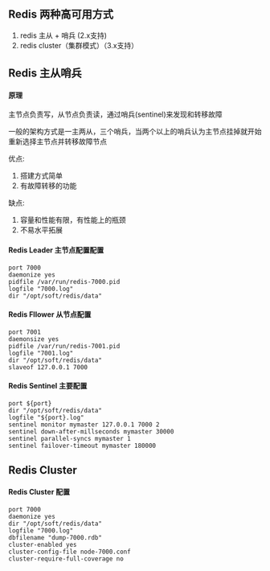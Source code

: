 ## Redis 两种高可用方式

1. redis 主从 + 哨兵 (2.x支持)
2. redis cluster（集群模式）（3.x支持）

## Redis 主从哨兵

#### 原理

主节点负责写，从节点负责读，通过哨兵(sentinel)来发现和转移故障

一般的架构方式是一主两从，三个哨兵，当两个以上的哨兵认为主节点挂掉就开始重新选择主节点并转移故障节点

优点:
1. 搭建方式简单
2. 有故障转移的功能

缺点:
1. 容量和性能有限，有性能上的瓶颈
2. 不易水平拓展

#### Redis Leader 主节点配置配置

```
port 7000
daemonize yes
pidfile /var/run/redis-7000.pid
logfile "7000.log"
dir "/opt/soft/redis/data"
```

#### Redis Fllower 从节点配置

```
port 7001
daemonsize yes
pidfile /var/run/redis-7001.pid
logfile "7001.log"
dir "/opt/soft/redis/data"
slaveof 127.0.0.1 7000
```

#### Redis Sentinel 主要配置

```
port ${port}
dir "/opt/soft/redis/data"
logfile "${port}.log"
sentinel monitor mymaster 127.0.0.1 7000 2
sentinel down-after-millseconds mymaster 30000
sentinel parallel-syncs mymaster 1
sentinel failover-timeout mymaster 180000
```

## Redis Cluster 

#### Redis Cluster 配置

```
port 7000
daemonize yes
dir "/opt/soft/redis/data"
logfile "7000.log"
dbfilename "dump-7000.rdb"
cluster-enabled yes
cluster-config-file node-7000.conf
cluster-require-full-coverage no
```




